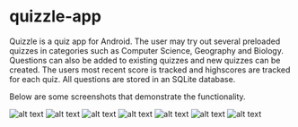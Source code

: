 # quizzle-app

Quizzle is a quiz app for Android.  The user may try out several preloaded quizzes in categories such as Computer Science, Geography and Biology.  Questions can also be added to existing quizzes and new quizzes can be created.  The users most recent score is tracked and highscores are tracked for each quiz.  All questions are stored in an SQLite database.  

Below are some screenshots that demonstrate the functionality.

![alt text](http://andrewstanley.ca/images/quizzle/quizzle1.png) ![alt text](http://andrewstanley.ca/images/quizzle/quizzle2.png)
![alt text](http://andrewstanley.ca/images/quizzle/quizzle3.png) ![alt text](http://andrewstanley.ca/images/quizzle/quizzle4.png)
![alt text](http://andrewstanley.ca/images/quizzle/quizzle5.png) ![alt text](http://andrewstanley.ca/images/quizzle/quizzle6.png)
![alt text](http://andrewstanley.ca/images/quizzle/quizzle7.png)
